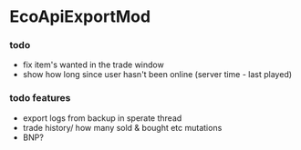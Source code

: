 # EcoApiExportMod

### todo
- fix item's wanted in the trade window
- show how long since user hasn't been online (server time - last played)

### todo features
- export logs from backup in sperate thread
- trade history/ how many sold & bought etc mutations
- BNP?

